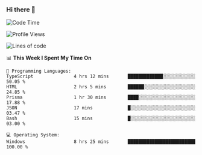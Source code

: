 ### Hi there 👋
<!--START_SECTION:waka-->
![Code Time](http://img.shields.io/badge/Code%20Time-126%20hrs%2045%20mins-blue)

![Profile Views](http://img.shields.io/badge/Profile%20Views-0-blue)

![Lines of code](https://img.shields.io/badge/From%20Hello%20World%20I%27ve%20Written-770.6%20thousand%20lines%20of%20code-blue)

📊 **This Week I Spent My Time On** 

```text
💬 Programming Languages: 
TypeScript               4 hrs 12 mins       █████████████░░░░░░░░░░░░   50.05 % 
HTML                     2 hrs 5 mins        ██████░░░░░░░░░░░░░░░░░░░   24.85 % 
Prisma                   1 hr 30 mins        ████░░░░░░░░░░░░░░░░░░░░░   17.88 % 
JSON                     17 mins             █░░░░░░░░░░░░░░░░░░░░░░░░   03.47 % 
Bash                     15 mins             █░░░░░░░░░░░░░░░░░░░░░░░░   03.00 % 

💻 Operating System: 
Windows                  8 hrs 25 mins       █████████████████████████   100.00 % 
```


<!--END_SECTION:waka-->
<!--
**AnimeruFR/AnimeruFR** is a ✨ _special_ ✨ repository because its `README.md` (this file) appears on your GitHub profile.

Here are some ideas to get you started:

- 🔭 I’m currently working on ...
- 🌱 I’m currently learning ...
- 👯 I’m looking to collaborate on ...
- 🤔 I’m looking for help with ...
- 💬 Ask me about ...
- 📫 How to reach me: ...
- 😄 Pronouns: ...
- ⚡ Fun fact: ...
-->
